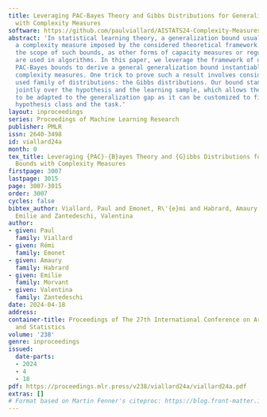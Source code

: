```yaml
---
title: Leveraging PAC-Bayes Theory and Gibbs Distributions for Generalization Bounds
  with Complexity Measures
software: https://github.com/paulviallard/AISTATS24-Complexity-Measures
abstract: 'In statistical learning theory, a generalization bound usually involves
  a complexity measure imposed by the considered theoretical framework. This limits
  the scope of such bounds, as other forms of capacity measures or regularizations
  are used in algorithms. In this paper, we leverage the framework of disintegrated
  PAC-Bayes bounds to derive a general generalization bound instantiable with arbitrary
  complexity measures. One trick to prove such a result involves considering a commonly
  used family of distributions: the Gibbs distributions. Our bound stands in probability
  jointly over the hypothesis and the learning sample, which allows the complexity
  to be adapted to the generalization gap as it can be customized to fit both the
  hypothesis class and the task.'
layout: inproceedings
series: Proceedings of Machine Learning Research
publisher: PMLR
issn: 2640-3498
id: viallard24a
month: 0
tex_title: Leveraging {PAC}-{B}ayes Theory and {G}ibbs Distributions for Generalization
  Bounds with Complexity Measures
firstpage: 3007
lastpage: 3015
page: 3007-3015
order: 3007
cycles: false
bibtex_author: Viallard, Paul and Emonet, R\'{e}mi and Habrard, Amaury and Morvant,
  Emilie and Zantedeschi, Valentina
author:
- given: Paul
  family: Viallard
- given: Rémi
  family: Emonet
- given: Amaury
  family: Habrard
- given: Emilie
  family: Morvant
- given: Valentina
  family: Zantedeschi
date: 2024-04-18
address:
container-title: Proceedings of The 27th International Conference on Artificial Intelligence
  and Statistics
volume: '238'
genre: inproceedings
issued:
  date-parts:
  - 2024
  - 4
  - 18
pdf: https://proceedings.mlr.press/v238/viallard24a/viallard24a.pdf
extras: []
# Format based on Martin Fenner's citeproc: https://blog.front-matter.io/posts/citeproc-yaml-for-bibliographies/
---
```

